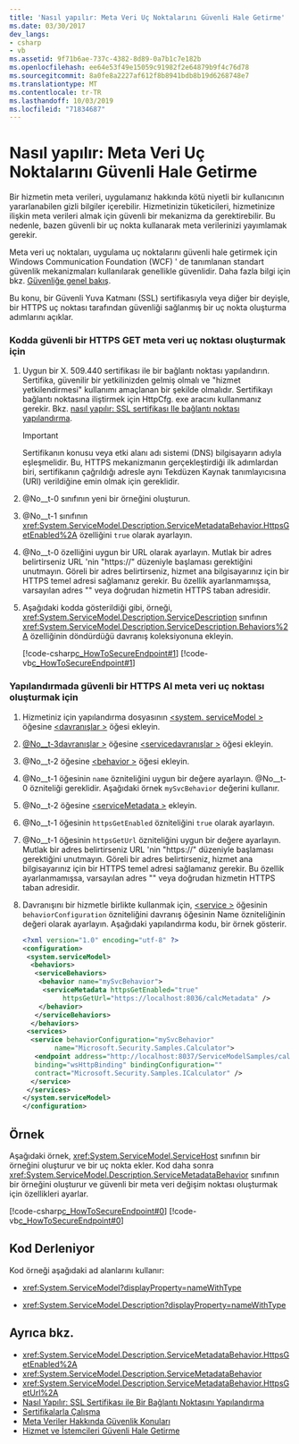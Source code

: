 ```yaml
---
title: 'Nasıl yapılır: Meta Veri Uç Noktalarını Güvenli Hale Getirme'
ms.date: 03/30/2017
dev_langs:
- csharp
- vb
ms.assetid: 9f71b6ae-737c-4382-8d89-0a7b1c7e182b
ms.openlocfilehash: ee64e53f49e15059c91982f2e64879b9f4c76d78
ms.sourcegitcommit: 8a0fe8a2227af612f8b8941bdb8b19d6268748e7
ms.translationtype: MT
ms.contentlocale: tr-TR
ms.lasthandoff: 10/03/2019
ms.locfileid: "71834687"
---
```

# <a name="how-to-secure-metadata-endpoints"></a>Nasıl yapılır: Meta Veri Uç Noktalarını Güvenli Hale Getirme

Bir hizmetin meta verileri, uygulamanız hakkında kötü niyetli bir kullanıcının yararlanabilen gizli bilgiler içerebilir. Hizmetinizin tüketicileri, hizmetinize ilişkin meta verileri almak için güvenli bir mekanizma da gerektirebilir. Bu nedenle, bazen güvenli bir uç nokta kullanarak meta verilerinizi yayımlamak gerekir.

Meta veri uç noktaları, uygulama uç noktalarını güvenli hale getirmek için Windows Communication Foundation (WCF) ' de tanımlanan standart güvenlik mekanizmaları kullanılarak genellikle güvenlidir. Daha fazla bilgi için bkz. [Güvenliğe genel bakış](security-overview.md).

Bu konu, bir Güvenli Yuva Katmanı (SSL) sertifikasıyla veya diğer bir deyişle, bir HTTPS uç noktası tarafından güvenliği sağlanmış bir uç nokta oluşturma adımlarını açıklar.

### <a name="to-create-a-secure-https-get-metadata-endpoint-in-code"></a>Kodda güvenli bir HTTPS GET meta veri uç noktası oluşturmak için

1. Uygun bir X. 509.440 sertifikası ile bir bağlantı noktası yapılandırın. Sertifika, güvenilir bir yetkilinizden gelmiş olmalı ve "hizmet yetkilendirmesi" kullanımı amaçlanan bir şekilde olmalıdır. Sertifikayı bağlantı noktasına iliştirmek için HttpCfg. exe aracını kullanmanız gerekir. Bkz. [nasıl yapılır: SSL sertifikası Ile bağlantı noktası yapılandırma](../../../../docs/framework/wcf/feature-details/how-to-configure-a-port-with-an-ssl-certificate.md).

    > [!IMPORTANT]
    > Sertifikanın konusu veya etki alanı adı sistemi (DNS) bilgisayarın adıyla eşleşmelidir. Bu, HTTPS mekanizmanın gerçekleştirdiği ilk adımlardan biri, sertifikanın çağrıldığı adresle aynı Tekdüzen Kaynak tanımlayıcısına (URI) verildiğine emin olmak için gereklidir.

2. @No__t-0 sınıfının yeni bir örneğini oluşturun.

3. @No__t-1 sınıfının <xref:System.ServiceModel.Description.ServiceMetadataBehavior.HttpsGetEnabled%2A> özelliğini `true` olarak ayarlayın.

4. @No__t-0 özelliğini uygun bir URL olarak ayarlayın. Mutlak bir adres belirtirseniz URL 'nin "https://" düzeniyle başlaması gerektiğini unutmayın. Göreli bir adres belirtirseniz, hizmet ana bilgisayarınız için bir HTTPS temel adresi sağlamanız gerekir. Bu özellik ayarlanmamışsa, varsayılan adres "" veya doğrudan hizmetin HTTPS taban adresidir.

5. Aşağıdaki kodda gösterildiği gibi, örneği, <xref:System.ServiceModel.Description.ServiceDescription> sınıfının <xref:System.ServiceModel.Description.ServiceDescription.Behaviors%2A> özelliğinin döndürdüğü davranış koleksiyonuna ekleyin.

    [!code-csharp[c_HowToSecureEndpoint#1](../../../../samples/snippets/csharp/VS_Snippets_CFX/c_howtosecureendpoint/cs/source.cs#1)]
    [!code-vb[c_HowToSecureEndpoint#1](../../../../samples/snippets/visualbasic/VS_Snippets_CFX/c_howtosecureendpoint/vb/source.vb#1)]

### <a name="to-create-a-secure-https-get-metadata-endpoint-in-configuration"></a>Yapılandırmada güvenli bir HTTPS Al meta veri uç noktası oluşturmak için

1. Hizmetiniz için yapılandırma dosyasının [\<system. serviceModel >](../../../../docs/framework/configure-apps/file-schema/wcf/system-servicemodel.md) öğesine [\<davranışlar >](../../../../docs/framework/configure-apps/file-schema/wcf/behaviors.md) öğesi ekleyin.

2. [@No__t-3davranışlar >](../../../../docs/framework/configure-apps/file-schema/wcf/behaviors.md) öğesine [\<servicedavranışlar >](../../../../docs/framework/configure-apps/file-schema/wcf/servicebehaviors.md) öğesi ekleyin.

3. @No__t-2 öğesine [\<behavior >](../../../../docs/framework/configure-apps/file-schema/wcf/behavior-of-servicebehaviors.md) öğesi ekleyin.

4. @No__t-1 öğesinin `name` özniteliğini uygun bir değere ayarlayın. @No__t-0 özniteliği gereklidir. Aşağıdaki örnek `mySvcBehavior` değerini kullanır.

5. @No__t-2 öğesine [\<serviceMetadata >](../../../../docs/framework/configure-apps/file-schema/wcf/servicemetadata.md) ekleyin.

6. @No__t-1 öğesinin `httpsGetEnabled` özniteliğini `true` olarak ayarlayın.

7. @No__t-1 öğesinin `httpsGetUrl` özniteliğini uygun bir değere ayarlayın. Mutlak bir adres belirtirseniz URL 'nin "https://" düzeniyle başlaması gerektiğini unutmayın. Göreli bir adres belirtirseniz, hizmet ana bilgisayarınız için bir HTTPS temel adresi sağlamanız gerekir. Bu özellik ayarlanmamışsa, varsayılan adres "" veya doğrudan hizmetin HTTPS taban adresidir.

8. Davranışını bir hizmetle birlikte kullanmak için, [\<service >](../../../../docs/framework/configure-apps/file-schema/wcf/service.md) öğesinin `behaviorConfiguration` özniteliğini davranış öğesinin Name özniteliğinin değeri olarak ayarlayın. Aşağıdaki yapılandırma kodu, bir örnek gösterir.

    ```xml
    <?xml version="1.0" encoding="utf-8" ?>
    <configuration>
     <system.serviceModel>
      <behaviors>
       <serviceBehaviors>
        <behavior name="mySvcBehavior">
         <serviceMetadata httpsGetEnabled="true"
              httpsGetUrl="https://localhost:8036/calcMetadata" />
        </behavior>
       </serviceBehaviors>
      </behaviors>
     <services>
      <service behaviorConfiguration="mySvcBehavior"
            name="Microsoft.Security.Samples.Calculator">
       <endpoint address="http://localhost:8037/ServiceModelSamples/calculator"
       binding="wsHttpBinding" bindingConfiguration=""
       contract="Microsoft.Security.Samples.ICalculator" />
      </service>
     </services>
    </system.serviceModel>
    </configuration>
    ```

## <a name="example"></a>Örnek

Aşağıdaki örnek, <xref:System.ServiceModel.ServiceHost> sınıfının bir örneğini oluşturur ve bir uç nokta ekler. Kod daha sonra <xref:System.ServiceModel.Description.ServiceMetadataBehavior> sınıfının bir örneğini oluşturur ve güvenli bir meta veri değişim noktası oluşturmak için özellikleri ayarlar.

[!code-csharp[c_HowToSecureEndpoint#0](../../../../samples/snippets/csharp/VS_Snippets_CFX/c_howtosecureendpoint/cs/source.cs#0)]
[!code-vb[c_HowToSecureEndpoint#0](../../../../samples/snippets/visualbasic/VS_Snippets_CFX/c_howtosecureendpoint/vb/source.vb#0)]

## <a name="compiling-the-code"></a>Kod Derleniyor

Kod örneği aşağıdaki ad alanlarını kullanır:

- <xref:System.ServiceModel?displayProperty=nameWithType>

- <xref:System.ServiceModel.Description?displayProperty=nameWithType>

## <a name="see-also"></a>Ayrıca bkz.

- <xref:System.ServiceModel.Description.ServiceMetadataBehavior.HttpsGetEnabled%2A>
- <xref:System.ServiceModel.Description.ServiceMetadataBehavior>
- <xref:System.ServiceModel.Description.ServiceMetadataBehavior.HttpsGetUrl%2A>
- [Nasıl Yapılır: SSL Sertifikası ile Bir Bağlantı Noktasını Yapılandırma](../../../../docs/framework/wcf/feature-details/how-to-configure-a-port-with-an-ssl-certificate.md)
- [Sertifikalarla Çalışma](../../../../docs/framework/wcf/feature-details/working-with-certificates.md)
- [Meta Veriler Hakkında Güvenlik Konuları](../../../../docs/framework/wcf/feature-details/security-considerations-with-metadata.md)
- [Hizmet ve İstemcileri Güvenli Hale Getirme](../../../../docs/framework/wcf/feature-details/securing-services-and-clients.md)
